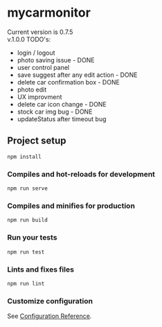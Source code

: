 # mycarmonitor

Current version is 0.7.5 <br>
v.1.0.0 TODO's:
- login / logout
- photo saving issue - DONE
- user control panel
- save suggest after any edit action - DONE
- delete car confirmation box - DONE
- photo edit
- UX improvment
- delete car icon change - DONE
- stock car img bug - DONE
- updateStatus after timeout bug

## Project setup
```
npm install
```

### Compiles and hot-reloads for development
```
npm run serve
```

### Compiles and minifies for production
```
npm run build
```

### Run your tests
```
npm run test
```

### Lints and fixes files
```
npm run lint
```

### Customize configuration
See [Configuration Reference](https://cli.vuejs.org/config/).
